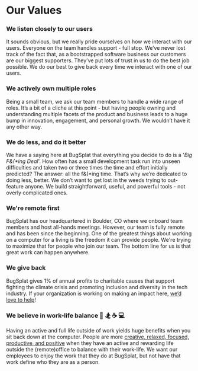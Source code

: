 # Our Values

### We listen closely to our users

It sounds obvious, but we really pride ourselves on how we interact with our users. Everyone on the team handles support - full stop. We’ve never lost track of the fact that, as a bootstrapped software business our customers are our biggest supporters. They’ve put lots of trust in us to do the best job possible. We do our best to give back every time we interact with one of our users.

### We actively own multiple roles

Being a small team, we ask our team members to handle a wide range of roles. It’s a bit of a cliche at this point - but having people owning and understanding multiple facets of the product and business leads to a huge bump in innovation, engagement, and personal growth. We wouldn’t have it any other way.

### We do less, and do it better

We have a saying here at BugSplat that everything you decide to do is a '_Big F&\(\*ing Deal_'.  How often has a small development task run into unseen difficulties and taken two or three times the time and effort initially predicted? The answer: all the f&\(\*ing time. That’s why we’re dedicated to doing less, better. We don’t want to get lost in the weeds trying to out-feature anyone. We build straightforward, useful, and powerful tools - not overly complicated ones.

### We're remote first

BugSplat has our headquartered in Boulder, CO where we onboard team members and host all-hands meetings. However, our team is fully remote and has been since the beginning. One of the greatest things about working on a computer for a living is the freedom it can provide people. We're trying to maximize that for people who join our team. The bottom line for us is that great work can happen anywhere.

### We give back

BugSplat gives 1% of annual profits to charitable causes that support fighting the climate crisis and promoting inclusion and diversity in the tech industry.  If your organization is working on making an impact here, [we’d love to help](../../administration/plans-and-pricing-1/free-plans-from-bugsplat/good-causes.md)!

### We believe in work-life balance 🚵 🏂 ☕ 💻 

Having an active and full life outside of work yields huge benefits when you sit back down at the computer.  People are more [creative, relaxed, focused, productive, and positive](https://hbr.org/2015/08/the-research-is-clear-long-hours-backfire-for-people-and-for-companies) when they have an active and rewarding life outside the \(remote\)office to balance with their work-life.  We want our employees to enjoy the work that they do at BugSplat, but not have that work define who they are as a person.



